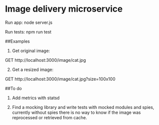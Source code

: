 # Image delivery microservice

Run app: node server.js 

Run tests: npm run test


##Examples
1. Get original image: 

GET http://localhost:3000/image/cat.jpg

2. Get a resized image:

GET http://localhost:3000/image/cat.jpg?size=100x100

##To do
1. Add metrics with statsd

2. Find a mocking library and write tests with mocked modules and spies,
currently without spies there is no way to know if the image was reprocessed or retrieved 
from cache. 


